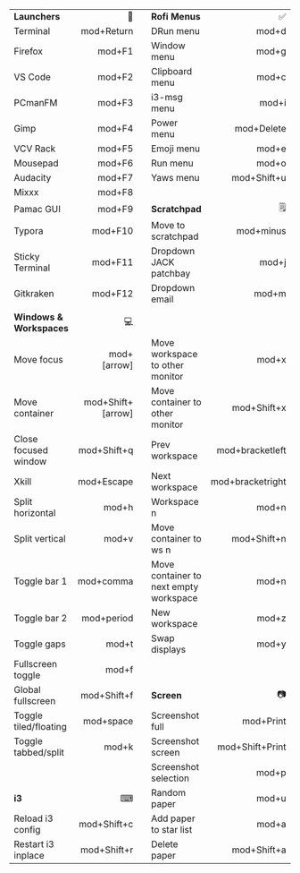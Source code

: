 
|                          |                   |      |                                        |                  |
| :----------------------- | ----------------: | ---- | :------------------------------------- | ---------------: |
| **Launchers**            |                 🚀 |      | **Rofi Menus**                         |                ✅ |
| Terminal                 |        mod+Return |      | DRun menu                              |            mod+d |
| Firefox                  |            mod+F1 |      | Window menu                            |            mod+g |
| VS Code                  |            mod+F2 |      | Clipboard menu                         |            mod+c |
| PCmanFM                  |            mod+F3 |      | i3-msg menu                            |            mod+i |
| Gimp                     |            mod+F4 |      | Power menu                             |       mod+Delete |
| VCV Rack                 |            mod+F5 |      | Emoji menu                             |            mod+e |
| Mousepad                 |            mod+F6 |      | Run menu                               |            mod+o |
| Audacity                 |            mod+F7 |      | Yaws menu                              |      mod+Shift+u |
| Mixxx                    |            mod+F8 |      |                                        |                  |
| Pamac GUI                |            mod+F9 |      | **Scratchpad**                         |                🗒 |
| Typora                   |           mod+F10 |      | Move to scratchpad                     |        mod+minus |
| Sticky Terminal          |           mod+F11 |      | Dropdown JACK patchbay                 |            mod+j |
| Gitkraken                |           mod+F12 |      | Dropdown email                         |            mod+m |
|                          |                   |      |                                        |                  |
| **Windows & Workspaces** |                 💻 |      |                                        |                  |
| Move focus               |       mod+[arrow] |      | Move workspace to other monitor        |            mod+x |
| Move container           | mod+Shift+[arrow] |      | Move container to other monitor        |      mod+Shift+x |
| Close focused window     |       mod+Shift+q |      | Prev workspace                         |  mod+bracketleft |
| Xkill                    |        mod+Escape |      | Next workspace                         | mod+bracketright |
| Split horizontal         |             mod+h |      | Workspace n                            |            mod+n |
| Split vertical           |             mod+v |      | Move container to ws n                 |      mod+Shift+n |
| Toggle bar 1             |         mod+comma |      | Move container to next empty workspace |            mod+n |
| Toggle bar 2             |        mod+period |      | New workspace                          |            mod+z |
| Toggle gaps              |             mod+t |      | Swap displays                          |            mod+y |
| Fullscreen toggle        |             mod+f |      |                                        |                  |
| Global fullscreen        |       mod+Shift+f |      | **Screen**                             |                📷 |
| Toggle tiled/floating    |         mod+space |      | Screenshot full                        |        mod+Print |
| Toggle tabbed/split      |             mod+k |      | Screenshot screen                      |  mod+Shift+Print |
|                          |                   |      | Screenshot selection                   |            mod+p |
| **i3**                   |                 ⌨ |      | Random paper                           |            mod+u |
| Reload i3 config         |       mod+Shift+c |      | Add paper to star list                 |            mod+a |
| Restart i3 inplace       |       mod+Shift+r |      | Delete paper                           |      mod+Shift+a |
